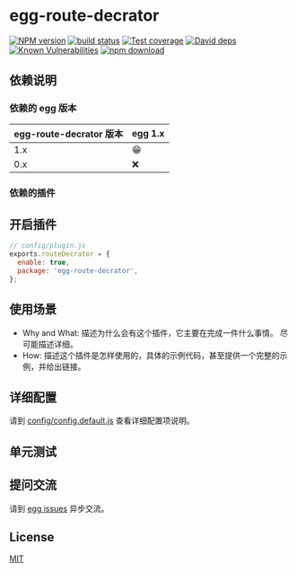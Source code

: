 # egg-route-decrator

[![NPM version][npm-image]][npm-url]
[![build status][travis-image]][travis-url]
[![Test coverage][codecov-image]][codecov-url]
[![David deps][david-image]][david-url]
[![Known Vulnerabilities][snyk-image]][snyk-url]
[![npm download][download-image]][download-url]

[npm-image]: https://img.shields.io/npm/v/egg-route-decrator.svg?style=flat-square
[npm-url]: https://npmjs.org/package/egg-route-decrator
[travis-image]: https://img.shields.io/travis/eggjs/egg-route-decrator.svg?style=flat-square
[travis-url]: https://travis-ci.org/eggjs/egg-route-decrator
[codecov-image]: https://img.shields.io/codecov/c/github/eggjs/egg-route-decrator.svg?style=flat-square
[codecov-url]: https://codecov.io/github/eggjs/egg-route-decrator?branch=master
[david-image]: https://img.shields.io/david/eggjs/egg-route-decrator.svg?style=flat-square
[david-url]: https://david-dm.org/eggjs/egg-route-decrator
[snyk-image]: https://snyk.io/test/npm/egg-route-decrator/badge.svg?style=flat-square
[snyk-url]: https://snyk.io/test/npm/egg-route-decrator
[download-image]: https://img.shields.io/npm/dm/egg-route-decrator.svg?style=flat-square
[download-url]: https://npmjs.org/package/egg-route-decrator

<!--
Description here.
-->

## 依赖说明

### 依赖的 egg 版本

egg-route-decrator 版本 | egg 1.x
--- | ---
1.x | 😁
0.x | ❌

### 依赖的插件
<!--

如果有依赖其它插件，请在这里特别说明。如

- security
- multipart

-->

## 开启插件

```js
// config/plugin.js
exports.routeDecrator = {
  enable: true,
  package: 'egg-route-decrator',
};
```

## 使用场景

- Why and What: 描述为什么会有这个插件，它主要在完成一件什么事情。
尽可能描述详细。
- How: 描述这个插件是怎样使用的，具体的示例代码，甚至提供一个完整的示例，并给出链接。

## 详细配置

请到 [config/config.default.js](config/config.default.js) 查看详细配置项说明。

## 单元测试

<!-- 描述如何在单元测试中使用此插件，例如 schedule 如何触发。无则省略。-->

## 提问交流

请到 [egg issues](https://github.com/eggjs/egg/issues) 异步交流。

## License

[MIT](LICENSE)
